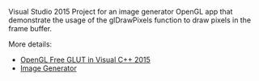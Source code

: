 Visual Studio 2015 Project for an image generator OpenGL app that demonstrate the usage of the glDrawPixels function to draw pixels in the frame buffer. 

More details: 

* [OpenGL Free GLUT in Visual C++ 2015](http://mycodelog.com/2015/10/08/opengl-freeglut-in-visual-studio-2015/)
* [Image Generator](http://mycodelog.com/2010/05/15/glpix/)
